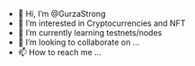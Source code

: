 - 👋 Hi, I’m @GurzaStrong
- 👀 I’m interested in Cryptocurrencies and NFT
- 🌱 I’m currently learning testnets/nodes
- 💞️ I’m looking to collaborate on ...
- 📫 How to reach me ...

<!---
GurzaStrong/GurzaStrong is a ✨ special ✨ repository because its `README.md` (this file) appears on your GitHub profile.
You can click the Preview link to take a look at your changes.
--->
